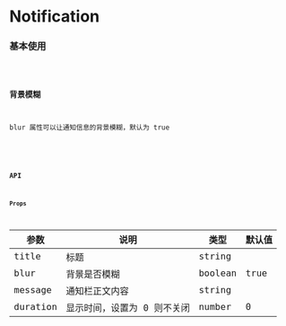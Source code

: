 # Notification

### 基本使用

<code hideActions='["CSB","EXTERNAL"]' src="./basic.tsx" />

### 背景模糊

blur 属性可以让通知信息的背景模糊，默认为 true
<code hideActions='["CSB","EXTERNAL"]' src="./blur.tsx" />

<br />

### API

#### Props

| 参数     | 说明                        | 类型    | 默认值 |
| -------- | --------------------------- | ------- | ------ |
| title    | 标题                        | string  |        |
| blur     | 背景是否模糊                | boolean | true   |
| message  | 通知栏正文内容              | string  |        |
| duration | 显示时间，设置为 0 则不关闭 | number  | 0      |
